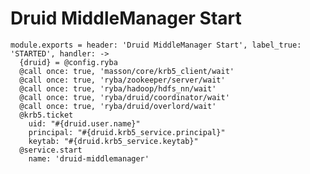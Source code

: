 
# Druid MiddleManager Start

    module.exports = header: 'Druid MiddleManager Start', label_true: 'STARTED', handler: ->
      {druid} = @config.ryba
      @call once: true, 'masson/core/krb5_client/wait'
      @call once: true, 'ryba/zookeeper/server/wait'
      @call once: true, 'ryba/hadoop/hdfs_nn/wait'
      @call once: true, 'ryba/druid/coordinator/wait'
      @call once: true, 'ryba/druid/overlord/wait'
      @krb5.ticket
        uid: "#{druid.user.name}"
        principal: "#{druid.krb5_service.principal}"
        keytab: "#{druid.krb5_service.keytab}"
      @service.start
        name: 'druid-middlemanager'
